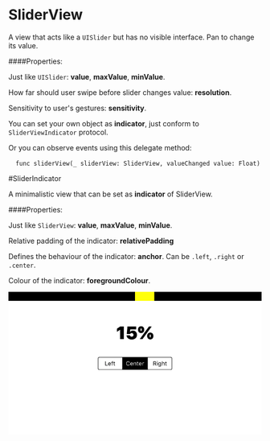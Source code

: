 # SliderView

A view that acts like a `UISlider` but has no visible interface. Pan to change its value.

####Properties: 

Just like `UISlider`: **value**, **maxValue**, **minValue**.
    
How far should user swipe before slider changes value: **resolution**.

Sensitivity to user's gestures: **sensitivity**.

You can set your own object as **indicator**, just conform to `SliderViewIndicator` protocol.

Or you can observe events using this delegate method: 

      func sliderView(_ sliderView: SliderView, valueChanged value: Float)



#SliderIndicator

A minimalistic view that can be set as **indicator** of SliderView.

####Properties:

Just like `SliderView`: **value**, **maxValue**, **minValue**.

Relative padding of the indicator: **relativePadding**

Defines the behaviour of the indicator: **anchor**. Can be `.left`, `.right` or `.center`.

Colour of the indicator: **foregroundColour**.


![result](https://github.com/ysoftware/SliderView/blob/master/1.png)
